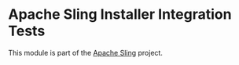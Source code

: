# Apache Sling Installer Integration Tests

This module is part of the [Apache Sling](https://sling.apache.org) project.
